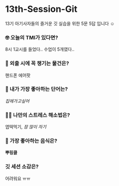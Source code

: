 # 13th-Session-Git

13기 아기사자들의 즐거운 깃 실습을 위한 5문 5답 입니다 ☺️

### 🤓 오늘의 TMI가 있다면?

8시 1교시를 들었다.. 수업이 5개였다..

### 🎒 외출 시에 꼭 챙기는 물건은?

핸드폰 에어팟

### 🤙 내가 가장 좋아하는 단어는?

_집에가고싶어_

### 🧘‍♀️ 나만의 스트레스 해소법은?

엽떡먹기, _잠 많이 자기_

### 🍧 가장 좋아하는 음식은?

**뿌링클**

### 깃 세션 소감은?

어려워요 ㅠㅠ
